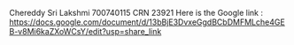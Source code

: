 Chereddy Sri Lakshmi 
700740115
CRN 23921
Here is the Google link :
https://docs.google.com/document/d/13bBjE3DvxeGgdBCbDMFMLche4GEB-v8Mi6kaZXoWCsY/edit?usp=share_link

